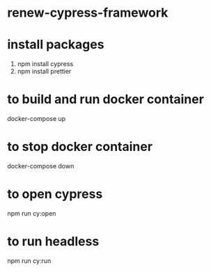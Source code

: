 # renew-cypress-framework

# install packages
1. npm install cypress
2. npm install prettier

# to build and run docker container
docker-compose up

# to stop docker container
docker-compose down

# to open cypress
npm run cy:open

# to run headless
npm run cy:run

